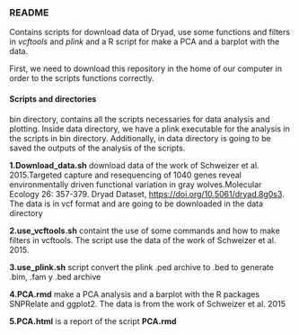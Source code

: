 ### README

Contains scripts for download data of Dryad, use some functions and filters in *vcftools* and *plink* and a R script for make a PCA and a barplot with the data.

First, we need to download this repository in the home of our computer in order to the scripts functions correctly.

#### Scripts and directories
bin directory, contains all the scripts necessaries for data analysis and plotting. Inside data directory, we have a plink executable for the analysis in the scripts in bin directory. Additionally, in data directory is going to be saved the outputs of the analysis of the scripts.

**1.Download_data.sh** download data of the work of Schweizer et al. 2015.Targeted capture and resequencing of 1040 genes reveal environmentally driven functional variation in gray wolves.Molecular Ecology 26: 357-379. Dryad Dataset, https://doi.org/10.5061/dryad.8g0s3. The data is in vcf format and are going to be downloaded in the data directory

**2.use_vcftools.sh** containt the use of some commands and how to make filters in vcftools. The script use the data of the work of Schweizer et al. 2015.

**3.use_plink.sh** script convert the plink .ped archive to .bed to generate .bim, .fam y .bed archive

**4.PCA.rmd** make a PCA analysis and a barplot with the R packages SNPRelate and ggplot2. The data is from the work of Schweizer et al. 2015

**5.PCA.html** is a report of the script **PCA.rmd**
